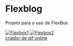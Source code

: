 # Flexblog

Projeto para o uso de FlexBox

<a href="https://ibb.co/9Tbt8K9"><img src="https://i.ibb.co/BZyNzWV/Flexbox1.jpg" alt="Flexbox1" border="0"></a>
<a href="https://ibb.co/QM3y5Cq"><img src="https://i.ibb.co/w4F5vwb/Flexbox2.jpg" alt="Flexbox2" border="0"></a><br /><a target='_blank' href='https://pt-br.imgbb.com/'>criador de gif online</a><br />

